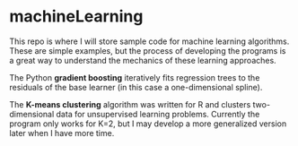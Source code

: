 # machineLearning

This repo is where I will store sample code for machine learning algorithms. These are simple examples, but the process of developing the programs is a great way to understand the mechanics of these learning approaches.

The Python **gradient boosting** iteratively fits regression trees to the residuals of the base learner (in this case a one-dimensional spline).

The **K-means clustering** algorithm was written for R and clusters two-dimensional data for unsupervised learning problems. Currently the program only works for K=2, but I may develop a more generalized version later when I have more time.
